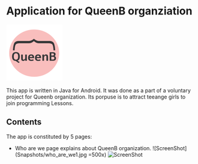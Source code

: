 # Application for QueenB organziation

![alt text](https://github.com/nevosmic/App-QueenB/blob/master/app/src/main/res/drawable-v24/trivia_q9_queenb.png "Logo Title Text 1")

This app is written in Java for Android. It was done as a part of a voluntary project for Queenb organization. Its porpuse is to attract teeange girls to join programming Lessons.

## Contents

The app is constituted by 5 pages:

* Who are we page
explains about QueenB organization.
![ScreenShot](Snapshots/who_are_we1.jpg =500x)
![ScreenShot](Snapshots/who_are_we2.jpg=500x)
